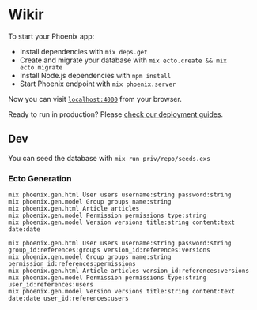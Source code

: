 # Wikir

To start your Phoenix app:

  * Install dependencies with `mix deps.get`
  * Create and migrate your database with `mix ecto.create && mix ecto.migrate`
  * Install Node.js dependencies with `npm install`
  * Start Phoenix endpoint with `mix phoenix.server`

Now you can visit [`localhost:4000`](http://localhost:4000) from your browser.

Ready to run in production? Please [check our deployment guides](http://www.phoenixframework.org/docs/deployment).


## Dev

You can seed the database with `mix run priv/repo/seeds.exs`

### Ecto Generation

```
mix phoenix.gen.html User users username:string password:string
mix phoenix.gen.model Group groups name:string
mix phoenix.gen.html Article articles
mix phoenix.gen.model Permission permissions type:string
mix phoenix.gen.model Version versions title:string content:text date:date
```

```
mix phoenix.gen.html User users username:string password:string group_id:references:groups version_id:references:versions
mix phoenix.gen.model Group groups name:string permission_id:references:permissions
mix phoenix.gen.html Article articles version_id:references:versions
mix phoenix.gen.model Permission permissions type:string user_id:references:users
mix phoenix.gen.model Version versions title:string content:text date:date user_id:references:users
```
